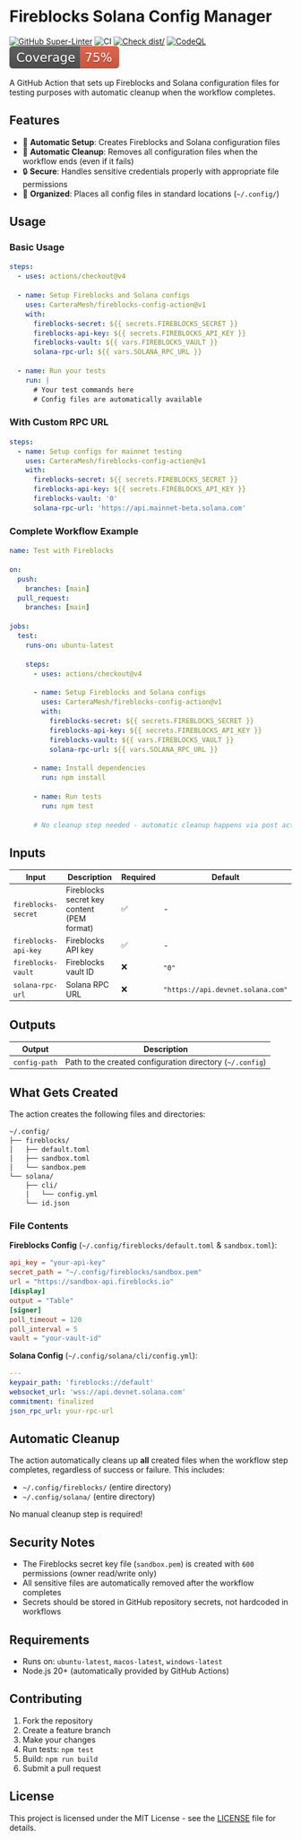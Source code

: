 # Fireblocks Solana Config Manager

[![GitHub Super-Linter](https://github.com/CarteraMesh/fireblocks-config-action/actions/workflows/linter.yml/badge.svg)](https://github.com/super-linter/super-linter)
![CI](https://github.com/CarteraMesh/fireblocks-config-action/actions/workflows/ci.yml/badge.svg)
[![Check dist/](https://github.com/CarteraMesh/fireblocks-config-action/actions/workflows/check-dist.yml/badge.svg)](https://github.com/CarteraMesh/fireblocks-config-action/actions/workflows/check-dist.yml)
[![CodeQL](https://github.com/CarteraMesh/fireblocks-config-action/actions/workflows/codeql-analysis.yml/badge.svg)](https://github.com/CarteraMesh/fireblocks-config-action/actions/workflows/codeql-analysis.yml)
[![Coverage](./badges/coverage.svg)](./badges/coverage.svg)

A GitHub Action that sets up Fireblocks and Solana configuration files for
testing purposes with automatic cleanup when the workflow completes.

## Features

- 🔧 **Automatic Setup**: Creates Fireblocks and Solana configuration files
- 🧹 **Automatic Cleanup**: Removes all configuration files when the workflow
  ends (even if it fails)
- 🔒 **Secure**: Handles sensitive credentials properly with appropriate file
  permissions
- 📁 **Organized**: Places all config files in standard locations (`~/.config/`)

## Usage

### Basic Usage

```yaml
steps:
  - uses: actions/checkout@v4

  - name: Setup Fireblocks and Solana configs
    uses: CarteraMesh/fireblocks-config-action@v1
    with:
      fireblocks-secret: ${{ secrets.FIREBLOCKS_SECRET }}
      fireblocks-api-key: ${{ secrets.FIREBLOCKS_API_KEY }}
      fireblocks-vault: ${{ vars.FIREBLOCKS_VAULT }}
      solana-rpc-url: ${{ vars.SOLANA_RPC_URL }}

  - name: Run your tests
    run: |
      # Your test commands here
      # Config files are automatically available
```

### With Custom RPC URL

```yaml
steps:
  - name: Setup configs for mainnet testing
    uses: CarteraMesh/fireblocks-config-action@v1
    with:
      fireblocks-secret: ${{ secrets.FIREBLOCKS_SECRET }}
      fireblocks-api-key: ${{ secrets.FIREBLOCKS_API_KEY }}
      fireblocks-vault: '0'
      solana-rpc-url: 'https://api.mainnet-beta.solana.com'
```

### Complete Workflow Example

```yaml
name: Test with Fireblocks

on:
  push:
    branches: [main]
  pull_request:
    branches: [main]

jobs:
  test:
    runs-on: ubuntu-latest

    steps:
      - uses: actions/checkout@v4

      - name: Setup Fireblocks and Solana configs
        uses: CarteraMesh/fireblocks-config-action@v1
        with:
          fireblocks-secret: ${{ secrets.FIREBLOCKS_SECRET }}
          fireblocks-api-key: ${{ secrets.FIREBLOCKS_API_KEY }}
          fireblocks-vault: ${{ vars.FIREBLOCKS_VAULT }}
          solana-rpc-url: ${{ vars.SOLANA_RPC_URL }}

      - name: Install dependencies
        run: npm install

      - name: Run tests
        run: npm test

      # No cleanup step needed - automatic cleanup happens via post action!
```

## Inputs

| Input                | Description                                | Required | Default                           |
| -------------------- | ------------------------------------------ | -------- | --------------------------------- |
| `fireblocks-secret`  | Fireblocks secret key content (PEM format) | ✅       | -                                 |
| `fireblocks-api-key` | Fireblocks API key                         | ✅       | -                                 |
| `fireblocks-vault`   | Fireblocks vault ID                        | ❌       | `"0"`                             |
| `solana-rpc-url`     | Solana RPC URL                             | ❌       | `"https://api.devnet.solana.com"` |

## Outputs

| Output        | Description                                               |
| ------------- | --------------------------------------------------------- |
| `config-path` | Path to the created configuration directory (`~/.config`) |

## What Gets Created

The action creates the following files and directories:

```text
~/.config/
├── fireblocks/
│   ├── default.toml
│   ├── sandbox.toml
│   └── sandbox.pem
└── solana/
    ├── cli/
    │   └── config.yml
    └── id.json
```

### File Contents

**Fireblocks Config** (`~/.config/fireblocks/default.toml` & `sandbox.toml`):

```toml
api_key = "your-api-key"
secret_path = "~/.config/fireblocks/sandbox.pem"
url = "https://sandbox-api.fireblocks.io"
[display]
output = "Table"
[signer]
poll_timeout = 120
poll_interval = 5
vault = "your-vault-id"
```

**Solana Config** (`~/.config/solana/cli/config.yml`):

```yaml
---
keypair_path: 'fireblocks://default'
websocket_url: 'wss://api.devnet.solana.com'
commitment: finalized
json_rpc_url: your-rpc-url
```

## Automatic Cleanup

The action automatically cleans up **all** created files when the workflow step
completes, regardless of success or failure. This includes:

- `~/.config/fireblocks/` (entire directory)
- `~/.config/solana/` (entire directory)

No manual cleanup step is required!

## Security Notes

- The Fireblocks secret key file (`sandbox.pem`) is created with `600`
  permissions (owner read/write only)
- All sensitive files are automatically removed after the workflow completes
- Secrets should be stored in GitHub repository secrets, not hardcoded in
  workflows

## Requirements

- Runs on: `ubuntu-latest`, `macos-latest`, `windows-latest`
- Node.js 20+ (automatically provided by GitHub Actions)

## Contributing

1. Fork the repository
2. Create a feature branch
3. Make your changes
4. Run tests: `npm test`
5. Build: `npm run build`
6. Submit a pull request

## License

This project is licensed under the MIT License - see the [LICENSE](LICENSE) file
for details.

